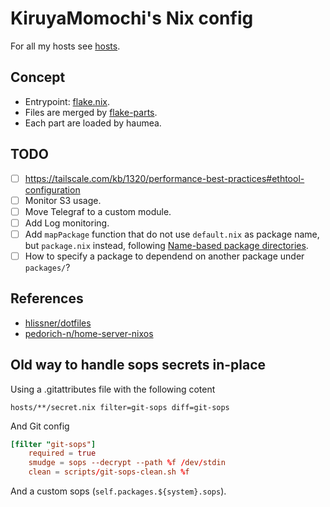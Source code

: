 # KiruyaMomochi's Nix config

For all my hosts see [hosts](hosts/README.md).

## Concept

* Entrypoint: [flake.nix](./flake.nix).
* Files are merged by [flake-parts](./flake-parts/default.nix).
* Each part are loaded by haumea. 

## TODO

- [ ] https://tailscale.com/kb/1320/performance-best-practices#ethtool-configuration
- [ ] Monitor S3 usage.
- [ ] Move Telegraf to a custom module.
- [ ] Add Log monitoring.
- [ ] Add `mapPackage` function that do not use `default.nix` as package name, but `package.nix` instead, following [Name-based package directories](https://github.com/NixOS/nixpkgs/blob/master/pkgs/by-name/README.md#name-based-package-directories).
- [ ] How to specify a package to dependend on another package under `packages/`?

## References

- [hlissner/dotfiles](https://github.com/hlissner/dotfiles)
- [pedorich-n/home-server-nixos](https://github.com/pedorich-n/home-server-nixos)

## Old way to handle sops secrets in-place

Using a .gitattributes file with the following cotent

```
hosts/**/secret.nix filter=git-sops diff=git-sops
```

And Git config

```toml
[filter "git-sops"]
    required = true
    smudge = sops --decrypt --path %f /dev/stdin
    clean = scripts/git-sops-clean.sh %f
```

And a custom sops (`self.packages.${system}.sops`).
